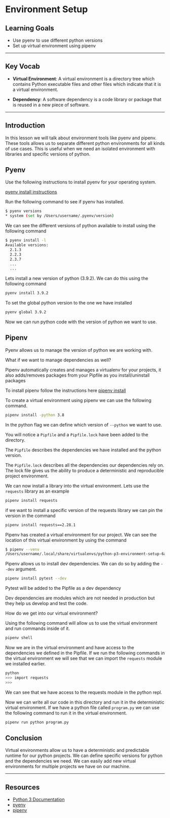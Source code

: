 # Environment Setup

## Learning Goals

- Use pyenv to use different python versions
- Set up virtual environment using pipenv

***

## Key Vocab

- **Virtual Environment**: A virtual environment is a directory tree which
 contains Python executable files and other files which
 indicate that it is a virtual environment.

- **Dependency**: A software dependency is a code library or package that
 is reused in a new piece of software.

***

## Introduction

In this lesson we will talk about environment tools like pyenv and pipenv.
 These tools allows us to separate different python environments for all
 kinds of use cases. This is useful when we need an isolated environment
 with libraries and specific versions of python.

## Pyenv

Use the following instructions to install pyenv for your operating system.

[pyenv install instructions](https://github.com/pyenv/pyenv#installation)

Run the following command to see if pyenv has installed.

```bash
$ pyenv versions
* system (set by /Users/username/.pyenv/version)
```

We can see the different versions of python available to install
using the following command

```bash
$ pyenv install -l
Available versions:
  2.1.3
  2.2.3
  2.3.7
  ...
  ...
```

Lets install a new version of python (3.9.2). We can do this using the
 following command

```bash
pyenv install 3.9.2

```

To set the global python version to the one we have installed

```bash
pyenv global 3.9.2
```

Now we can run python code with the version of python we want to use.

## Pipenv

Pyenv allows us to manage the version of python we are working with.

What if we want to manage dependencies as well?

Pipenv  automatically creates and manages a virtualenv for your projects,
 it also adds/removes packages from your Pipfile as you install/uninstall packages

To install pipenv follow the instructions here [pipenv install](https://pipenv.pypa.io/en/latest/install/)

To create a virtual environment using pipenv we can use the following command.

```bash
pipenv install -python 3.8
```

In the python flag we can define which version of `--python` we want to use.

You will notice a `Pipfile` and a `Pipfile.lock` have been added
to the directory.

The `Pipfile` describes the dependencies we have installed and the python version.

The `Pipfile.lock` describes all the dependencies our dependencies rely on.
The lock file gives us the ability to produce a deterministic and reproducible
project environment.

We can now install a library into the virtual environment.
Lets use the `requests` library as an example

```bash
pipenv install requests
```

if we want to install a specific version of the requests library
we can pin the version in the command

```bash
pipenv install requests==2.28.1
```

Pipenv has created a virtual environment for our project. We can see the location
of this virtual environment by using the command

```bash
$ pipenv --venv
/Users/username/.local/share/virtualenvs/python-p3-environment-setup-6aKrLSzT
```

Pipenv allows us to install dev dependencies. We can do so by adding the `--dev`
argument.

```bash
pipenv install pytest --dev
```

Pytest will be added to the Pipfile as a dev dependency

Dev dependencies are modules which are not needed in production but
they help us develop and test the code.

How do we get into our virtual environment?

Using the following command will allow us to use the virtual environment
and run commands inside of it.

```bash
pipenv shell
```

Now we are in the virtual environment and have access to the dependencies we 
defined in the Pipfile. If we run the following commands in the virtual environment
we will see that we can
import the `requests` module we installed earlier.

```bash
python
>>> import requests
>>>
```

We can see that we have access to the requests module in the python repl.

Now we can write all our code in this directory and run it in the deterministic
virtual environment.
If we have a python file called `program.py` we can use the following command to
run it in the virtual environment.

```bash
pipenv run python program.py
```

## Conclusion

Virtual environments allow us to have a deterministic and predictable runtime
for our python projects. We can define specific versions for python and the 
dependencies we need. We can easily add new virtual environments for multiple
projects we have on our machine.
***

## Resources

- [Python 3 Documentation](https://docs.python.org/3/)
- [pyenv](https://github.com/pyenv/pyenv/)
- [pipenv](https://pipenv.pypa.io/en/latest/)
